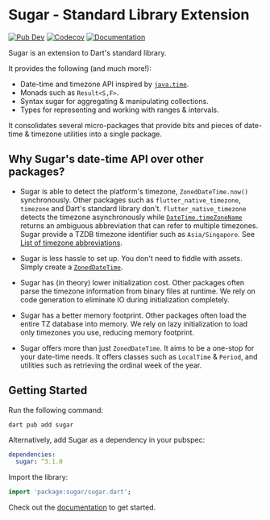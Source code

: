 # Sugar - Standard Library Extension
[![Pub Dev](https://img.shields.io/pub/v/sugar)](https://pub.dev/packages/sugar)
[![Codecov](https://codecov.io/gh/forus-labs/cauldron/branch/master/graph/badge.svg)](https://codecov.io/gh/forus-labs/cauldron)
[![Documentation](https://img.shields.io/badge/documentation-latest-brightgreen.svg)](https://pub.dev/documentation/sugar/latest/)

Sugar is an extension to Dart's standard library. 

It provides the following (and much more!):
* Date-time and timezone API inspired by [`java.time`](https://docs.oracle.com/en/java/javase/17/docs/api/java.base/java/time/package-summary.html).
* Monads such as `Result<S,F>`.
* Syntax sugar for aggregating & manipulating collections.
* Types for representing and working with ranges & intervals.

It consolidates several micro-packages that provide bits and pieces of date-time & timezone utilities into a single package.

## Why Sugar's date-time API over other packages?

* Sugar is able to detect the platform's timezone, `ZonedDateTime.now()` synchronously. Other packages such as `flutter_native_timezone`,
  `timezone` and Dart's standard library don't. `flutter_native_timezone` detects the timezone asynchronously while [`DateTime.timeZoneName`](https://api.dart.dev/stable/dart-core/DateTime/timeZoneName.html) 
  returns an ambiguous abbreviation that can refer to multiple timezones. Sugar provide a TZDB timezone identifier such as `Asia/Singapore`. 
  See [List of timezone abbreviations](https://en.wikipedia.org/wiki/List_of_time_zone_abbreviations).

* Sugar is less hassle to set up. You don't need to fiddle with assets. Simply create a [`ZonedDateTime`](https://pub.dev/documentation/sugar/latest/sugar.time/sugar.time-library.html).

* Sugar has (in theory) lower initialization cost. Other packages often parse the timezone information from binary files at runtime. 
  We rely on code generation to eliminate IO during initialization completely. 

* Sugar has a better memory footprint. Other packages often load the entire TZ database into memory. We rely on lazy initialization 
  to load only timezones you use, reducing memory footprint.

* Sugar offers more than just `ZonedDateTime`. It aims to be a one-stop for your date-time needs. It offers classes such 
  as `LocalTime` & `Period`, and utilities such as retrieving the ordinal week of the year.


## Getting Started

Run the following command:
```shell
dart pub add sugar
```

Alternatively, add Sugar as a dependency in your pubspec:
```yaml
dependencies:
  sugar: ^3.1.0
```

Import the library:
```dart
import 'package:sugar/sugar.dart';
```

Check out the [documentation](https://pub.dev/documentation/sugar/latest/) to get started.

